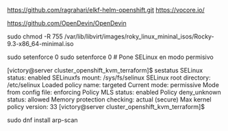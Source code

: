 


https://github.com/ragrahari/elkf-helm-openshift.git
https://vocore.io/

https://github.com/OpenDevin/OpenDevin

sudo chmod -R 755 /var/lib/libvirt/images/roky_linux_mininal_isos/Rocky-9.3-x86_64-minimal.iso


sudo setenforce 0
sudo setenforce 0  # Pone SELinux en modo permisivo


[victory@server cluster_openshift_kvm_terraform]$ sestatus
SELinux status:                 enabled
SELinuxfs mount:                /sys/fs/selinux
SELinux root directory:         /etc/selinux
Loaded policy name:             targeted
Current mode:                   permissive
Mode from config file:          enforcing
Policy MLS status:              enabled
Policy deny_unknown status:     allowed
Memory protection checking:     actual (secure)
Max kernel policy version:      33
[victory@server cluster_openshift_kvm_terraform]$

sudo dnf install arp-scan
